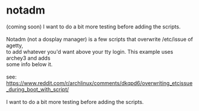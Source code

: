 # notadm<br>

(coming soon) I want to do a bit more testing before adding the scripts.				<br>
													<br>
Notadm (not a dosplay manager) is a few scripts that overwrite /etc/issue of agetty,			<br>
to add whatever you'd want above your tty login. This example uses archey3 and adds			<br>
some info below it.											<br>
													<br>
see: https://www.reddit.com/r/archlinux/comments/dkqpd6/overwriting_etcissue_during_boot_with_script/	<br>
													<br>
I want to do a bit more testing before adding the scripts.						<br>										<br>
													<br>

